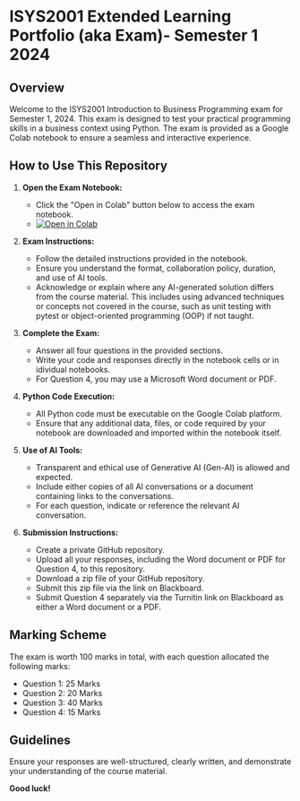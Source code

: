 # ISYS2001 Extended Learning Portfolio (aka Exam)- Semester 1 2024

## Overview

Welcome to the ISYS2001 Introduction to Business Programming exam for Semester 1, 2024. This exam is designed to test your practical programming skills in a business context using Python. The exam is provided as a Google Colab notebook to ensure a seamless and interactive experience.

## How to Use This Repository

1. **Open the Exam Notebook:**
   - Click the "Open in Colab" button below to access the exam notebook.
   - [![Open in Colab](https://colab.research.google.com/assets/colab-badge.svg)](https://colab.research.google.com/github/teaching-repositories/ELP-S1-2024/blob/main/isys2001_extended_learning_portfolio_s1_2024.ipynb)

2. **Exam Instructions:**
   - Follow the detailed instructions provided in the notebook.
   - Ensure you understand the format, collaboration policy, duration, and use of AI tools.
   - Acknowledge or explain where any AI-generated solution differs from the course material. This includes using advanced techniques or concepts not covered in the course, such as unit testing with pytest or object-oriented programming (OOP) if not taught.

3. **Complete the Exam:**
   - Answer all four questions in the provided sections.
   - Write your code and responses directly in the notebook cells or in idividual notebooks.
   - For Question 4, you may use a Microsoft Word document or PDF.

4. **Python Code Execution:**
   - All Python code must be executable on the Google Colab platform.
   - Ensure that any additional data, files, or code required by your notebook are downloaded and imported within the notebook itself.

5. **Use of AI Tools:**
   - Transparent and ethical use of Generative AI (Gen-AI) is allowed and expected.
   - Include either copies of all AI conversations or a document containing links to the conversations.
   - For each question, indicate or reference the relevant AI conversation.

6. **Submission Instructions:**
   - Create a private GitHub repository.
   - Upload all your responses, including the Word document or PDF for Question 4, to this repository.
   - Download a zip file of your GitHub repository.
   - Submit this zip file via the link on Blackboard.
   - Submit Question 4 separately via the Turnitin link on Blackboard as either a Word document or a PDF.

## Marking Scheme

The exam is worth 100 marks in total, with each question allocated the following marks:
- Question 1: 25 Marks
- Question 2: 20 Marks
- Question 3: 40 Marks
- Question 4: 15 Marks

## Guidelines

Ensure your responses are well-structured, clearly written, and demonstrate your understanding of the course material.

**Good luck!**
